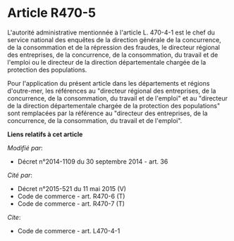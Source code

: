 # Article R470-5

L'autorité administrative mentionnée à l'article L. 470-4-1 est le chef du service national des enquêtes de la direction
générale de la concurrence, de la consommation et de la répression des fraudes, le directeur régional des entreprises, de la
concurrence, de la consommation, du travail et de l'emploi ou le directeur de la direction départementale chargée de la
protection des populations.

Pour l'application du présent article dans les départements et régions d'outre-mer, les références au "directeur régional des
entreprises, de la concurrence, de la consommation, du travail et de l'emploi" et au "directeur de la direction
départementale chargée de la protection des populations" sont remplacées par la référence au "directeur des entreprises, de
la concurrence, de la consommation, du travail et de l'emploi".

**Liens relatifs à cet article**

_Modifié par_:

  - Décret n°2014-1109 du 30 septembre 2014 - art. 36

_Cité par_:

  - Décret n°2015-521 du 11 mai 2015 (V)
  - Code de commerce - art. R470-6 (T)
  - Code de commerce - art. R470-7 (T)

_Cite_:

  - Code de commerce - art. L470-4-1
